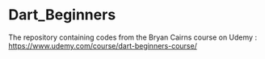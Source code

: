 # Dart_Beginners
The repository containing codes from the Bryan Cairns course on Udemy : https://www.udemy.com/course/dart-beginners-course/
